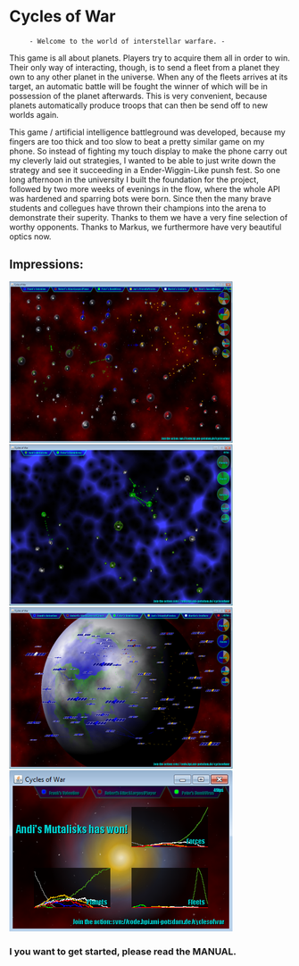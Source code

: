 # Cycles of War

         - Welcome to the world of interstellar warfare. -

This game is all about planets. Players try to acquire them all in order to win. Their only way of interacting, though, is to send a fleet from a planet they own to any other planet in the universe. When any of the fleets arrives at its target, an automatic battle will be fought the winner of which will be in possession of the planet afterwards. This is very convenient, because planets automatically produce troops that can then be send off to new worlds again.

This game / artificial intelligence battleground was developed, because my fingers are too thick and too slow to beat a pretty similar game on my phone. So instead of fighting my touch display to make the phone carry out my cleverly laid out strategies, I wanted to be able to just write down the strategy and see it succeeding in a Ender-Wiggin-Like punsh fest. So one long afternoon in the university I built the foundation for the project, followed by two more weeks of evenings in the flow, where the whole API was hardened and sparring bots were born. Since then the many brave students and collegues have thrown their champions into the arena to demonstrate their superity. Thanks to them we have a very fine selection of worthy opponents. Thanks to Markus, we furthermore have very beautiful optics now.

## Impressions:
![Demo image for cow](/demo/cow.png)
![Demo image for cow](/demo/cow1.png)
![Demo image for cow](/demo/cow2.png)
![Demo image for cow](/demo/cow3.png)

### I you want to get started, please read the MANUAL.

